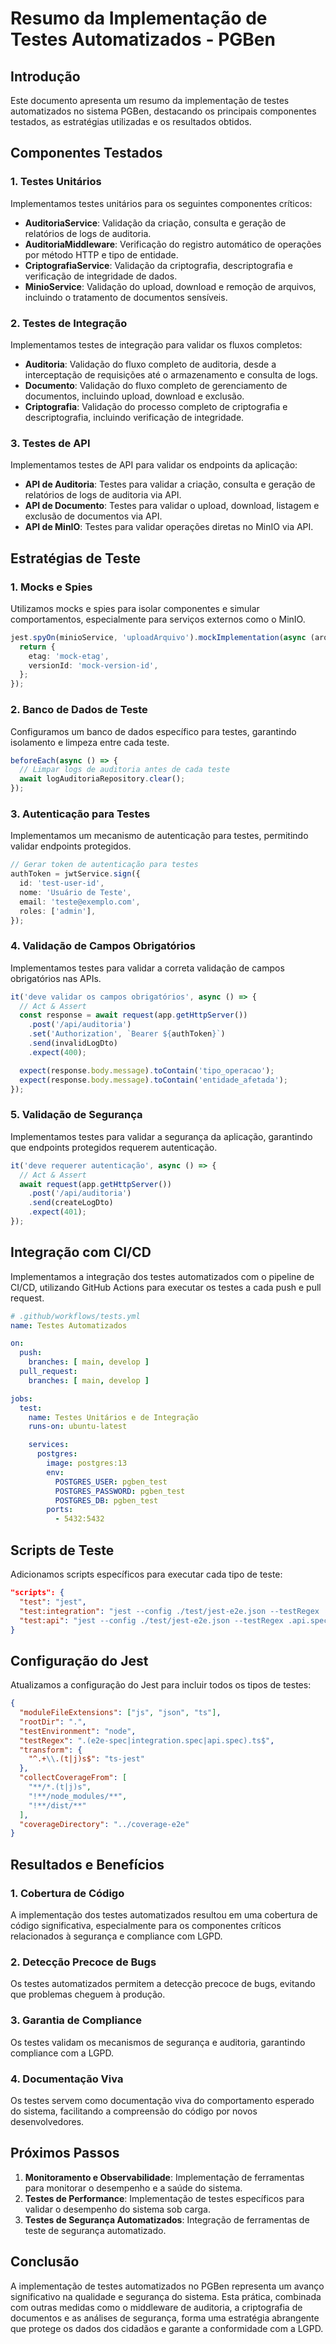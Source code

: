 # Resumo da Implementação de Testes Automatizados - PGBen

## Introdução

Este documento apresenta um resumo da implementação de testes automatizados no sistema PGBen, destacando os principais componentes testados, as estratégias utilizadas e os resultados obtidos.

## Componentes Testados

### 1. Testes Unitários

Implementamos testes unitários para os seguintes componentes críticos:

- **AuditoriaService**: Validação da criação, consulta e geração de relatórios de logs de auditoria.
- **AuditoriaMiddleware**: Verificação do registro automático de operações por método HTTP e tipo de entidade.
- **CriptografiaService**: Validação da criptografia, descriptografia e verificação de integridade de dados.
- **MinioService**: Validação do upload, download e remoção de arquivos, incluindo o tratamento de documentos sensíveis.

### 2. Testes de Integração

Implementamos testes de integração para validar os fluxos completos:

- **Auditoria**: Validação do fluxo completo de auditoria, desde a interceptação de requisições até o armazenamento e consulta de logs.
- **Documento**: Validação do fluxo completo de gerenciamento de documentos, incluindo upload, download e exclusão.
- **Criptografia**: Validação do processo completo de criptografia e descriptografia, incluindo verificação de integridade.

### 3. Testes de API

Implementamos testes de API para validar os endpoints da aplicação:

- **API de Auditoria**: Testes para validar a criação, consulta e geração de relatórios de logs de auditoria via API.
- **API de Documento**: Testes para validar o upload, download, listagem e exclusão de documentos via API.
- **API de MinIO**: Testes para validar operações diretas no MinIO via API.

## Estratégias de Teste

### 1. Mocks e Spies

Utilizamos mocks e spies para isolar componentes e simular comportamentos, especialmente para serviços externos como o MinIO.

```typescript
jest.spyOn(minioService, 'uploadArquivo').mockImplementation(async (arquivo, nomeArquivo, metadados) => {
  return {
    etag: 'mock-etag',
    versionId: 'mock-version-id',
  };
});
```

### 2. Banco de Dados de Teste

Configuramos um banco de dados específico para testes, garantindo isolamento e limpeza entre cada teste.

```typescript
beforeEach(async () => {
  // Limpar logs de auditoria antes de cada teste
  await logAuditoriaRepository.clear();
});
```

### 3. Autenticação para Testes

Implementamos um mecanismo de autenticação para testes, permitindo validar endpoints protegidos.

```typescript
// Gerar token de autenticação para testes
authToken = jwtService.sign({
  id: 'test-user-id',
  nome: 'Usuário de Teste',
  email: 'teste@exemplo.com',
  roles: ['admin'],
});
```

### 4. Validação de Campos Obrigatórios

Implementamos testes para validar a correta validação de campos obrigatórios nas APIs.

```typescript
it('deve validar os campos obrigatórios', async () => {
  // Act & Assert
  const response = await request(app.getHttpServer())
    .post('/api/auditoria')
    .set('Authorization', `Bearer ${authToken}`)
    .send(invalidLogDto)
    .expect(400);

  expect(response.body.message).toContain('tipo_operacao');
  expect(response.body.message).toContain('entidade_afetada');
});
```

### 5. Validação de Segurança

Implementamos testes para validar a segurança da aplicação, garantindo que endpoints protegidos requerem autenticação.

```typescript
it('deve requerer autenticação', async () => {
  // Act & Assert
  await request(app.getHttpServer())
    .post('/api/auditoria')
    .send(createLogDto)
    .expect(401);
});
```

## Integração com CI/CD

Implementamos a integração dos testes automatizados com o pipeline de CI/CD, utilizando GitHub Actions para executar os testes a cada push e pull request.

```yaml
# .github/workflows/tests.yml
name: Testes Automatizados

on:
  push:
    branches: [ main, develop ]
  pull_request:
    branches: [ main, develop ]

jobs:
  test:
    name: Testes Unitários e de Integração
    runs-on: ubuntu-latest

    services:
      postgres:
        image: postgres:13
        env:
          POSTGRES_USER: pgben_test
          POSTGRES_PASSWORD: pgben_test
          POSTGRES_DB: pgben_test
        ports:
          - 5432:5432
```

## Scripts de Teste

Adicionamos scripts específicos para executar cada tipo de teste:

```json
"scripts": {
  "test": "jest",
  "test:integration": "jest --config ./test/jest-e2e.json --testRegex .integration.spec.ts$",
  "test:api": "jest --config ./test/jest-e2e.json --testRegex .api.spec.ts$"
}
```

## Configuração do Jest

Atualizamos a configuração do Jest para incluir todos os tipos de testes:

```json
{
  "moduleFileExtensions": ["js", "json", "ts"],
  "rootDir": ".",
  "testEnvironment": "node",
  "testRegex": ".(e2e-spec|integration.spec|api.spec).ts$",
  "transform": {
    "^.+\\.(t|j)s$": "ts-jest"
  },
  "collectCoverageFrom": [
    "**/*.(t|j)s",
    "!**/node_modules/**",
    "!**/dist/**"
  ],
  "coverageDirectory": "../coverage-e2e"
}
```

## Resultados e Benefícios

### 1. Cobertura de Código

A implementação dos testes automatizados resultou em uma cobertura de código significativa, especialmente para os componentes críticos relacionados à segurança e compliance com LGPD.

### 2. Detecção Precoce de Bugs

Os testes automatizados permitem a detecção precoce de bugs, evitando que problemas cheguem à produção.

### 3. Garantia de Compliance

Os testes validam os mecanismos de segurança e auditoria, garantindo compliance com a LGPD.

### 4. Documentação Viva

Os testes servem como documentação viva do comportamento esperado do sistema, facilitando a compreensão do código por novos desenvolvedores.

## Próximos Passos

1. **Monitoramento e Observabilidade**: Implementação de ferramentas para monitorar o desempenho e a saúde do sistema.
2. **Testes de Performance**: Implementação de testes específicos para validar o desempenho do sistema sob carga.
3. **Testes de Segurança Automatizados**: Integração de ferramentas de teste de segurança automatizado.

## Conclusão

A implementação de testes automatizados no PGBen representa um avanço significativo na qualidade e segurança do sistema. Esta prática, combinada com outras medidas como o middleware de auditoria, a criptografia de documentos e as análises de segurança, forma uma estratégia abrangente que protege os dados dos cidadãos e garante a conformidade com a LGPD.
